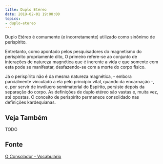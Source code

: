 ```yaml
---
title: Duplo Etéreo
date: 2019-02-01 19:00:00
topics:
- duplo-etereo
---
```


Duplo Etéreo é comumente (e incorretamente) utilizado como sinônimo de perispírito.

Entretanto, como apontado pelos pesquisadores do magnetismo do perispírito propriamente dito,
O primeiro refere-se ao conjunto de interações de natureza magnética que é
inerente a vida e que somente com esta pode se manifestar, desfazendo-se com a
morte do corpo físico.

Já o perispírito não é da mesma natureza magnética, - embora parcialmente
vinculado a ela pelo princípio vital, quando da encarnação -, e, por servir de
invólucro semimaterial do Espírito, persiste depois da separação do corpo. As
definições de duplo etéreo são vastas e, muita vez, até opostas. O conceito de
perispírito permanece consolidado nas definições kardequianas.

## Veja Também
TODO

## Fonte
[O Consolador - Vocabulário](http://www.oconsolador.com.br/linkfixo/vocabulario/principal.html)


